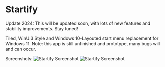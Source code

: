 # Startify

Update 2024:
This will be updated soon, with lots of new features and stability improvements.
Stay tuned!

Tiled, WinUI3 Style and Windows 10-Layouted start menu replacement for Windows 11.
Note: this app is still unfinished and prototype, many bugs will and can occur. 

Screenshots:
![Startify Screenshot](https://github.com/Lixkote/Startify/blob/main/tiles.png)
![Startify Screenshot](https://github.com/Lixkote/Startify/blob/main/notiles.png)

